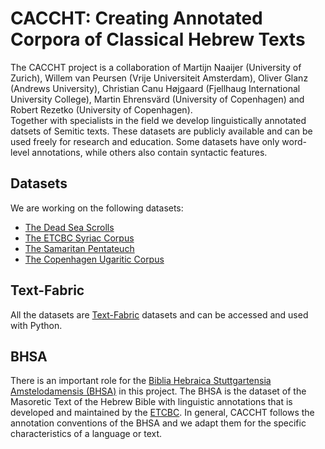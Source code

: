# CACCHT: Creating Annotated Corpora of Classical Hebrew Texts

The CACCHT project is a collaboration of Martijn Naaijer (University of Zurich), Willem van Peursen (Vrije Universiteit Amsterdam), Oliver Glanz (Andrews University), Christian Canu Højgaard (Fjellhaug International University College), Martin Ehrensvärd (University of Copenhagen) and Robert Rezetko (University of Copenhagen).  
Together with specialists in the field we develop linguistically annotated datsets of Semitic texts. These datasets are publicly available and can be used freely for research and education. Some datasets have only word-level annotations, while others also contain syntactic features.

## Datasets
We are working on the following datasets:

- [The Dead Sea Scrolls](https://github.com/etcbc/dss)
- [The ETCBC Syriac Corpus](https://github.com/etcbc/syriac)
- [The Samaritan Pentateuch](https://github.com/DT-UCPH/sp)
- [The Copenhagen Ugaritic Corpus](https://github.com/dt-ucph/cuc)

## Text-Fabric
All the datasets are [Text-Fabric](https://annotation.github.io/text-fabric/tf/) datasets and can be accessed and used with Python.

## BHSA
There is an important role for the [Biblia Hebraica Stuttgartensia Amstelodamensis (BHSA)](https://etcbc.github.io/bhsa) in this project. The BHSA is the dataset of the Masoretic Text of the Hebrew Bible with linguistic annotations that is developed and maintained by the [ETCBC](https://etcbc.nl). In general, CACCHT follows the annotation conventions of the BHSA and we adapt them for the specific characteristics of a language or text.





